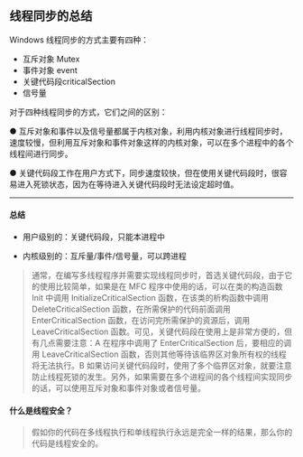 ## 线程同步的总结

Windows 线程同步的方式主要有四种：

* 互斥对象 Mutex
* 事件对象 event 
* 关键代码段criticalSection
*  信号量

对于四种线程同步的方式，它们之间的区别：

● 互斥对象和事件以及信号量都属于内核对象，利用内核对象进行线程同步时，速度较慢，但利用互斥对象和事件对象这样的内核对象，可以在多个进程中的各个线程间进行同步。

● 关键代码段工作在用户方式下，同步速度较快，但在使用关键代码段时，很容易进入死锁状态，因为在等待进入关键代码段时无法设定超时值。

---

#### 总结

* 用户级别的：关键代码段，只能本进程中

* 内核级别的：互斥量/事件/信号量，可以跨进程

> 通常，在编写多线程程序并需要实现线程同步时，首选关键代码段，由于它的使用比较简单，如果是在 MFC 程序中使用的话，可以在类的构造函数 Init 中调用 InitializeCriticalSection 函数，在该类的析构函数中调用 DeleteCriticalSection 函数，在所需保护的代码前面调用EnterCriticalSection 函数，在访问完所需保护的资源后，调用 LeaveCriticalSection 函数。可见，关键代码段在使用上是非常方便的，但有几点需要注意：A 在程序中调用了 EnterCriticalSection 后，要相应的调用 LeaveCriticalSection 函数，否则其他等待该临界区对象所有权的线程将无法执行。B 如果访问关键代码段时，使用了多个临界区对象，就要注意防止线程死锁的发生。另外，如果需要在多个进程间的各个线程间实现同步的话，可以使用互斥对象和事件对象或者信号量。



#### 什么是线程安全？

> 假如你的代码在多线程执行和单线程执行永远是完全一样的结果，那么你的代码是线程安全的。

